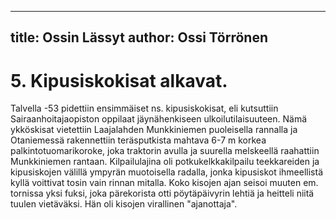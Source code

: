 
---
title: Ossin Lässyt
author: Ossi Törrönen
---

    
# 5. Kipusiskokisat alkavat.

Talvella -53 pidettiin ensimmäiset ns. kipusiskokisat, eli kutsuttiin Sairaanhoitajaopiston oppilaat jäynähenkiseen 
ulkoilutilaisuuteen. Nämä ykköskisat vietettiin Laajalahden Munkkiniemen puoleisella rannalla ja Otaniemessä 
rakennettiin teräsputkista mahtava 6-7 m korkea palkintotuomarikoroke, joka traktorin avulla ja suurella melskeellä 
raahattiin Munkkiniemen rantaan. Kilpailulajina oli potkukelkkakilpailu teekkareiden ja kipusiskojen välillä ympyrän 
muotoisella radalla, jonka kipusiskot ihmeellistä kyllä voittivat tosin vain rinnan mitalla. Koko kisojen ajan seisoi 
muuten em. tornissa yksi fuksi, joka pärekorista otti pöytäpäivyrin lehtiä ja heitteli niitä tuulen vietäväksi. Hän oli 
kisojen virallinen "ajanottaja".
